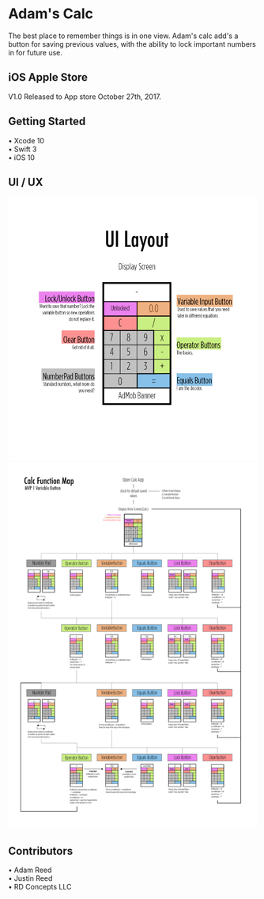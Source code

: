 # Adam's Calc
The best place to remember things is in one view. Adam's calc add's a button for saving previous values, with the ability to lock important numbers in for future use.  

## iOS Apple Store
V1.0 Released to App store October 27th, 2017.

## Getting Started
• Xcode 10 <br>
• Swift 3 <br>
• iOS 10

## UI / UX


![Picture](https://github.com/adamrd231/swift-calc/blob/master/layout.png)
![Picture](https://github.com/adamrd231/swift-calc/blob/master/flow.png)

## Contributors 
• Adam Reed <br>
• Justin Reed <br>
• RD Concepts LLC 
